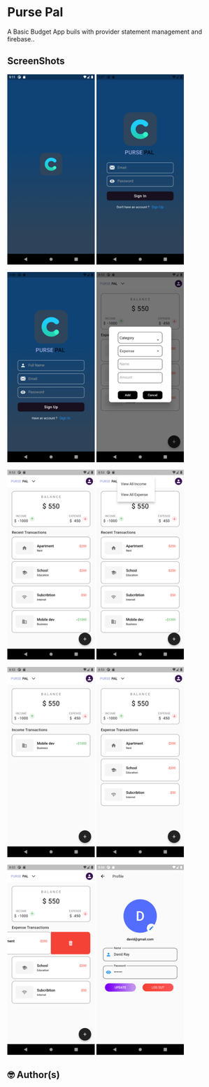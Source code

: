 # Purse Pal

A Basic Budget App buils with provider statement management and firebase..


## ScreenShots

<img src="screenshots/splash.png" width="200"/>           <img src="screenshots/login.png" width="200"/>

<img src="screenshots/signup.png" width="200"/>           <img src="screenshots/add_transaction.png" width="200"/>

<img src="screenshots/all_transaction.png" width="200"/>        <img src="screenshots/selection.png" width="200"/>

<img src="screenshots/income.png" width="200"/>                 <img src="screenshots/expense.png" width="200"/>

<img src="screenshots/delete.png" width="200"/>                   <img src="screenshots/profile.png" width="200"/>
## 🤓 Author(s)
